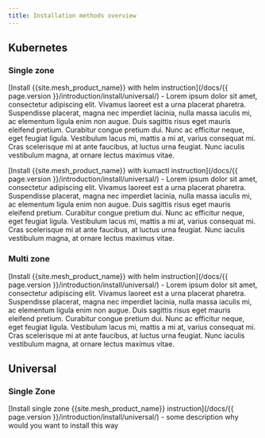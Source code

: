 ```yaml
---
title: Installation methods overview
---
```


## Kubernetes

### Single zone

[Install {{site.mesh_product_name}} with helm instruction](/docs/{{ page.version }}/introduction/install/universal/) - Lorem ipsum dolor sit amet, consectetur adipiscing elit. Vivamus laoreet est a urna placerat pharetra. Suspendisse placerat, magna nec imperdiet lacinia, nulla massa iaculis mi, ac elementum ligula enim non augue. Duis sagittis risus eget mauris eleifend pretium. Curabitur congue pretium dui. Nunc ac efficitur neque, eget feugiat ligula. Vestibulum lacus mi, mattis a mi at, varius consequat mi. Cras scelerisque mi at ante faucibus, at luctus urna feugiat. Nunc iaculis vestibulum magna, at ornare lectus maximus vitae.

[Install {{site.mesh_product_name}} with kumactl instruction](/docs/{{ page.version }}/introduction/install/universal/) - Lorem ipsum dolor sit amet, consectetur adipiscing elit. Vivamus laoreet est a urna placerat pharetra. Suspendisse placerat, magna nec imperdiet lacinia, nulla massa iaculis mi, ac elementum ligula enim non augue. Duis sagittis risus eget mauris eleifend pretium. Curabitur congue pretium dui. Nunc ac efficitur neque, eget feugiat ligula. Vestibulum lacus mi, mattis a mi at, varius consequat mi. Cras scelerisque mi at ante faucibus, at luctus urna feugiat. Nunc iaculis vestibulum magna, at ornare lectus maximus vitae.

### Multi zone

[Install {{site.mesh_product_name}} with helm instruction](/docs/{{ page.version }}/introduction/install/universal/) - Lorem ipsum dolor sit amet, consectetur adipiscing elit. Vivamus laoreet est a urna placerat pharetra. Suspendisse placerat, magna nec imperdiet lacinia, nulla massa iaculis mi, ac elementum ligula enim non augue. Duis sagittis risus eget mauris eleifend pretium. Curabitur congue pretium dui. Nunc ac efficitur neque, eget feugiat ligula. Vestibulum lacus mi, mattis a mi at, varius consequat mi. Cras scelerisque mi at ante faucibus, at luctus urna feugiat. Nunc iaculis vestibulum magna, at ornare lectus maximus vitae.

## Universal

### Single Zone

[Install single zone {{site.mesh_product_name}} instruction](/docs/{{ page.version }}/introduction/install/universal/) - some description why would you want to install this way
